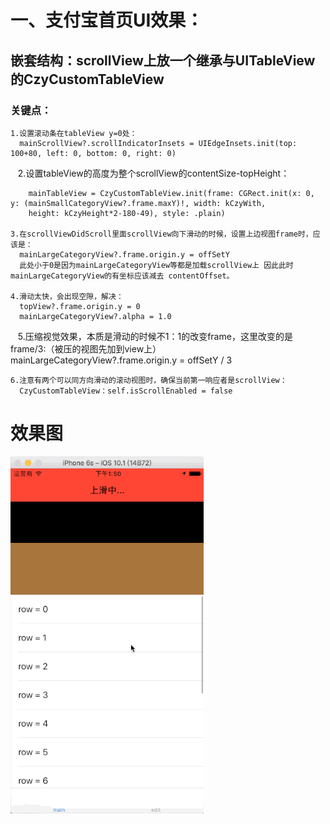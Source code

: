 # 一、支付宝首页UI效果：

## 嵌套结构：scrollView上放一个继承与UITableView的CzyCustomTableView

### 关键点：

    1.设置滚动条在tableView y=0处：
      mainScrollView?.scrollIndicatorInsets = UIEdgeInsets.init(top: 100+80, left: 0, bottom: 0, right: 0)
     
    2.设置tableView的高度为整个scrollView的contentSize-topHeight：
    
        mainTableView = CzyCustomTableView.init(frame: CGRect.init(x: 0, y: (mainSmallCategoryView?.frame.maxY)!, width: kCzyWith, 
        height: kCzyHeight*2-180-49), style: .plain)
    
    3.在scrollViewDidScroll里面scrollView向下滑动的时候，设置上边视图frame时，应该是：
      mainLargeCategoryView?.frame.origin.y = offSetY
      此处小于0是因为mainLargeCategoryView等都是加载scrollView上 因此此时mainLargeCategoryView的有坐标应该减去 contentOffset。
      
    4.滑动太快，会出现空隙，解决：
      topView?.frame.origin.y = 0
      mainLargeCategoryView?.alpha = 1.0
      
    5.压缩视觉效果，本质是滑动的时候不1：1的改变frame，这里改变的是frame/3:（被压的视图先加到view上）
         mainLargeCategoryView?.frame.origin.y = offSetY / 3
    
    6.注意有两个可以同方向滑动的滚动视图时，确保当前第一响应者是scrollView：
      CzyCustomTableView：self.isScrollEnabled = false
      
      
# 效果图

![image](https://github.com/ITIosEthan/CzyAliPayMainUIDemo/blob/master/%E6%94%AF%E4%BB%98%E5%AE%9D%E9%A6%96%E9%A1%B5UI.gif)
    
    
    

